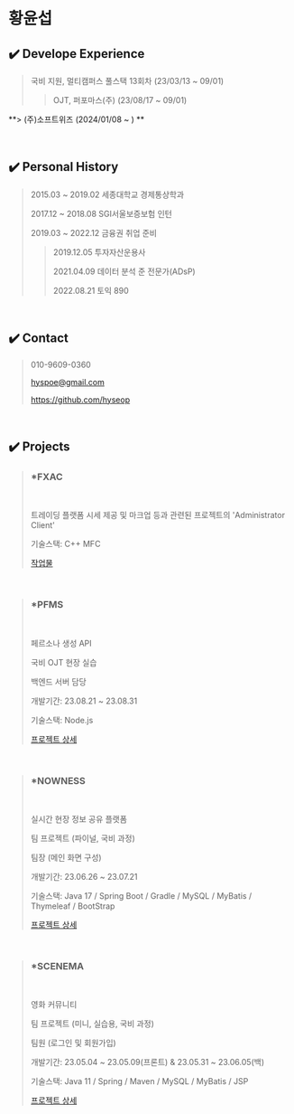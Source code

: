 # 황윤섭


## ✔️ Develope Experience  

> 국비 지원, 멀티캠퍼스 풀스택 13회차 (23/03/13 ~ 09/01) </br>
>
>> OJT, 퍼포마스(주) (23/08/17 ~ 09/01) </br>
>
**> (주)소프트위즈 (2024/01/08 ~ )
**

</br>

## ✔️ Personal History  

> 2015.03 ~ 2019.02 세종대학교 경제통상학과
>
> 2017.12 ~ 2018.08 SGI서울보증보험 인턴
>
> 2019.03 ~ 2022.12 금융권 취업 준비
>
>> 2019.12.05 투자자산운용사
>>
>> 2021.04.09 데이터 분석 준 전문가(ADsP)
>>
>> 2022.08.21 토익 890


</br>

## ✔️ Contact

> 010-9609-0360
>
> hyspoe@gmail.com
>
> https://github.com/hyseop
  
</br>

## ✔️ Projects

> ### *FXAC</br>
> </br>
> 
> 트레이딩 플랫폼 시세 제공 및 마크업 등과 관련된 프로젝트의 'Administrator Client'
> 
> 기술스택: C++ MFC
> 
> [작업물](https://github.com/hyseop/FXAC)
</br>

> ### *PFMS</br>
> </br>
> 
> 페르소나 생성 API
>   
> 국비 OJT 현장 실습
> 
> 백엔드 서버 담당
> 
> 개발기간: 23.08.21 ~ 23.08.31
> 
> 기술스택: Node.js
> 
> [프로젝트 상세](https://github.com/hyseop/PFMS)
</br>

> ### *NOWNESS</br>
> </br>
> 
> 실시간 현장 정보 공유 플랫폼
>   
> 팀 프로젝트 (파이널, 국비 과정)
> 
> 팀장 (메인 화면 구성)
> 
> 개발기간: 23.06.26 ~ 23.07.21
> 
> 기술스택: Java 17 / Spring Boot / Gradle / MySQL / MyBatis / Thymeleaf / BootStrap
> 
> [프로젝트 상세](https://github.com/hyseop/NOWNESS)
</br>
   
> ### *SCENEMA</br>
> </br>
> 
> 영화 커뮤니티
>   
> 팀 프로젝트 (미니, 실습용, 국비 과정)
> 
> 팀원 (로그인 및 회원가입)
> 
> 개발기간: 23.05.04 ~ 23.05.09(프론트) & 23.05.31 ~ 23.06.05(백)
> 
> 기술스택: Java 11 / Spring / Maven / MySQL / MyBatis / JSP
> 
> [프로젝트 상세](https://github.com/hyseop/SCENEMA)
</br>
